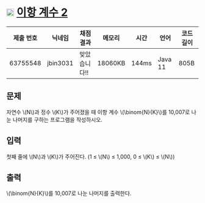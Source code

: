 # <img width="20px"  src="https://d2gd6pc034wcta.cloudfront.net/tier/9.svg" class="solvedac-tier"> [이항 계수 2](https://www.acmicpc.net/problem/11051) 

| 제출 번호 | 닉네임 | 채점 결과 | 메모리 | 시간 | 언어 | 코드 길이 |
|---|---|---|---|---|---|---|
|63755548|jbin3031|맞았습니다!! |18060KB|144ms|Java 11|805B|

## 문제
<p>자연수 \(N\)과 정수 \(K\)가 주어졌을 때 이항 계수 \(\binom{N}{K}\)를 10,007로 나눈 나머지를 구하는 프로그램을 작성하시오.</p>

## 입력
<p>첫째 줄에 \(N\)과 \(K\)가 주어진다. (1 ≤ \(N\) ≤ 1,000, 0 ≤ \(K\) ≤ \(N\))</p>

## 출력
<p> \(\binom{N}{K}\)를 10,007로 나눈 나머지를 출력한다.</p>

